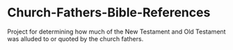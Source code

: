 # Church-Fathers-Bible-References
Project for determining how much of the New Testament and Old Testament was alluded to or quoted by the church fathers.
